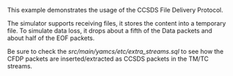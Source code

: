 This example demonstrates the usage of the CCSDS File Delivery Protocol. 

The simulator supports receiving files, it stores the content into a temporary file. To simulate data loss, it drops about a fifth of the Data packets and about half of the EOF packets.

Be sure to check the _src/main/yamcs/etc/extra_streams.sql_ to see how the CFDP packets are inserted/extracted as CCSDS packets in the TM/TC streams.

